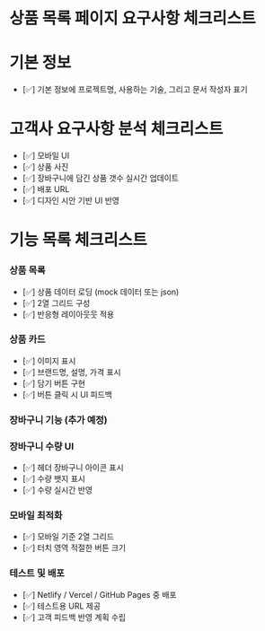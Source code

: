 # 상품 목록 페이지 요구사항 체크리스트

# 기본 정보
- [✅] 기본 정보에 프로젝트명, 사용하는 기술, 그리고 문서 작성자 표기

# 고객사 요구사항 분석 체크리스트
- [✅] 모바일 UI
- [✅] 상품 사진
- [✅] 장바구니에 담긴 상품 갯수 실시간 업데이트
- [✅] 배포 URL
- [✅] 디자인 시안 기반 UI 반영

# 기능 목록 체크리스트

### 상품 목록
- [✅] 상품 데이터 로딩 (mock 데이터 또는 json)
- [✅] 2열 그리드 구성
- [✅] 반응형 레이아웃웃 적용

### 상품 카드
- [✅] 이미지 표시
- [✅] 브랜드명, 설명, 가격 표시
- [✅] 담기 버튼 구현
- [✅] 버튼 클릭 시 UI 피드백

### 장바구니 기능 (추가 예정)

### 장바구니 수량 UI
- [✅] 헤더 장바구니 아이콘 표시
- [✅] 수량 뱃지 표시
- [✅] 수량 실시간 반영

### 모바일 최적화
- [✅] 모바일 기준 2열 그리드
- [✅] 터치 영역 적절한 버튼 크기

### 테스트 및 배포
- [✅] Netlify / Vercel / GitHub Pages 중 배포
- [✅] 테스트용 URL 제공
- [✅] 고객 피드백 반영 계획 수립